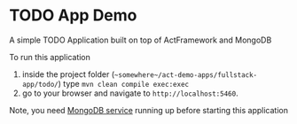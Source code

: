 TODO App Demo
==============

A simple TODO Application built on top of ActFramework and MongoDB

To run this application 

1. inside the project folder (`~somewhere~/act-demo-apps/fullstack-app/todo/`) type `mvn clean compile exec:exec`
2. go to your browser and navigate to `http://localhost:5460`.

Note, you need [MongoDB service](http://mongodb.org) running up before starting this application
